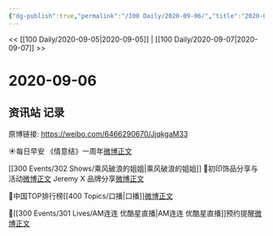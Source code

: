 ```yaml
---
{"dg-publish":true,"permalink":"/100 Daily/2020-09-06/","title":"2020-09-06","created":"2023-04-07T13:39:19.849+08:00","updated":"2023-04-07T13:40:43.736+08:00"}
---
```



<< [[100 Daily/2020-09-05\|2020-09-05]] | [[100 Daily/2020-09-07\|2020-09-07]] >>

# 2020-09-06

## 资讯站 记录

原博链接: https://weibo.com/6466290670/JjqkgaM33

☀️每日早安 《情意结》一周年[微博正文](https://m.weibo.cn/6466290670/4546071403172388)

[[300 Events/302 Shows/乘风破浪的姐姐\|乘风破浪的姐姐]]
🍎初印饰品分享与活动[微博正文](https://m.weibo.cn/6466290670/4546076214562188)
 Jeremy X 品牌分享[微博正文](https://m.weibo.cn/6466290670/4546156657382264)

🎵中国TOP排行榜[[400 Topics/口播\|口播]][微博正文](https://m.weibo.cn/6466290670/4546116713982566)

🎵[[300 Events/301 Lives/AM连连 优酷星直播\|AM连连 优酷星直播]]预约提醒[微博正文](https://m.weibo.cn/6466290670/4546265814410098)

